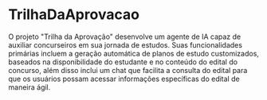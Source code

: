 # TrilhaDaAprovacao

O projeto "Trilha da Aprovação" desenvolve um agente de IA capaz de auxiliar concurseiros em sua jornada de estudos. Suas funcionalidades primárias incluem a geração automática de planos de estudo customizados, baseados na disponibilidade do estudante e no conteúdo do edital do concurso, além disso inclui um chat que facilita a consulta do edital para que os usuários possam acessar informações específicas do edital de maneira ágil.
